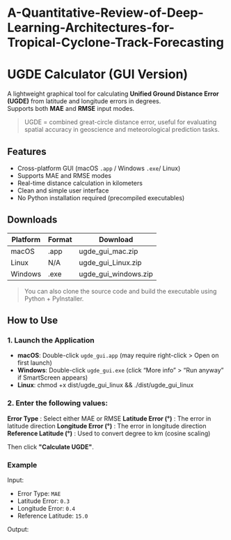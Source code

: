 # A-Quantitative-Review-of-Deep-Learning-Architectures-for-Tropical-Cyclone-Track-Forecasting

# UGDE Calculator (GUI Version)

A lightweight graphical tool for calculating **Unified Ground Distance Error (UGDE)** from latitude and longitude errors in degrees.  
Supports both **MAE** and **RMSE** input modes.

> UGDE = combined great-circle distance error, useful for evaluating spatial accuracy in geoscience and meteorological prediction tasks.



## Features

- Cross-platform GUI (macOS `.app` / Windows `.exe`/ Linux)
- Supports MAE and RMSE modes
- Real-time distance calculation in kilometers
- Clean and simple user interface
- No Python installation required (precompiled executables)



## Downloads

| Platform | Format |     Download        |
|----------|--------|---------------------|
| macOS    | .app   | ugde_gui_mac.zip    | 
| Linux    |  N/A   | ugde_gui_Linux.zip  |
| Windows  | .exe   | ugde_gui_windows.zip|

> You can also clone the source code and build the executable using Python + PyInstaller.



## How to Use

### 1. Launch the Application

- **macOS**: Double-click `ugde_gui.app` (may require right-click > Open on first launch)
- **Windows**: Double-click `ugde_gui.exe` (click “More info” > “Run anyway” if SmartScreen appears)
- **Linux**: chmod +x dist/ugde_gui_linux && ./dist/ugde_gui_linux 

### 2. Enter the following values:

 **Error Type** : Select either MAE or RMSE 
 **Latitude Error (°)** : The error in latitude direction 
 **Longitude Error (°)** : The error in longitude direction 
 **Reference Latitude (°)** : Used to convert degree to km (cosine scaling) 

Then click **"Calculate UGDE"**.



### Example

Input:
- Error Type: `MAE`
- Latitude Error: `0.3`
- Longitude Error: `0.4`
- Reference Latitude: `15.0`

Output:

